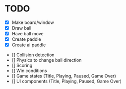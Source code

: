 # TODO

- [x] Make board/window
- [x] Draw ball
- [x] Have ball move
- [x] Create paddle
- [x] Create ai paddle
- [] Collision detection
- [] Physics to change ball direction
- [] Scoring
- [] Win conditions
- [] Game states (Title, Playing, Paused, Game Over)
- [] UI components (Title, Playing, Paused, Game Over)